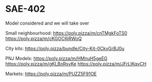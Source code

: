 # SAE-402


Model considered and we will take over

Small neighbourhood:
https://poly.pizza/m/cnTMgkFoTS0
https://poly.pizza/m/cKGOC6jRWoQ

City kits: 
https://poly.pizza/bundle/City-Kit-0CkvGrBJ0u

PNJ Models:
https://poly.pizza/m/HMnuH5geEG
https://poly.pizza/m/gKLBoRsyKe
https://poly.pizza/m/JFrLIKqvCH

Markets:
https://poly.pizza/m/PUZZ5F91OE

